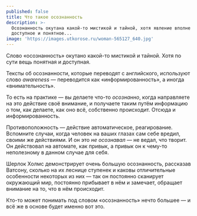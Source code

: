 ```yaml
---
published: false
title: Что такое осознанность
description: >-
  Осознанность окутана какой-то мистикой и тайной, хотя явление вполне себе
  доступное и понятное...
image: 'https://images.utkorose.ru/woman-565127_640.jpg'
---
```

Слово «осознанность» окутано какой-то мистикой и тайной. Хотя по сути вещь понятная и доступная.

Тексты об осознанности, которые переводят с английского, используют слово _awareness_ — переводится как «информированность», а иногда «внимательность».

То есть на практике — вы делаете что-то _осознанно_, когда направляете на это действие своё внимание, и получаете таким путём информацию о том, как делаете, как оно всё, собственно происходит. Отсюда и информированность.

Противоположность — действие автоматическое, реагирование. Вспомните случаи, когда человек на ваших глазах сам себе вредил, своими же действиями. И он это _не осознавал_ — не ведал, что творит. Он действовал на автомате, как привык, а привык он к чему-то неполезному в данном случае для себя.

Шерлок Холмс демонстрирует очень большую осознанность, рассказав Ватсону, сколько на их леснице ступенек и каковы отличительные особенности некоторых из них — так он постоянно сканирует окружающий мир, постоянно прибывает в нём и замечает, обращает внимание на то, что в нём происходит.

Кто-то может понимать под словом «осознанность» нечто большее — и всё же в основе будет именно вот это.
